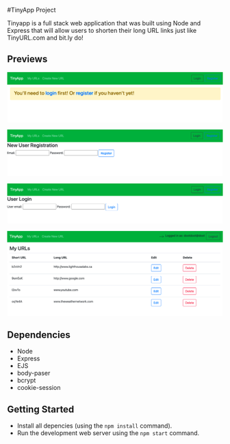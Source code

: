 #TinyApp Project

Tinyapp is a full stack web application that was built using Node and Express that will allow users to shorten their long URL links just like TinyURL.com and bit.ly do!

## Previews

!["Screenshot of URL login page message"](https://github.com/vvynz/tinyapp/blob/master/images/tinyapp_index.png)

!["Screenshot of the registration page"](https://github.com/vvynz/tinyapp/blob/master/images/tinyapp_registration.png)

!["Screenshot of the user login page"](https://github.com/vvynz/tinyapp/blob/master/images/tinyapp_login.png)

!["Screenshot of the user's urls page"](https://github.com/vvynz/tinyapp/blob/master/images/tinyapp_urls.png)

## Dependencies

- Node 
- Express
- EJS
- body-paser
- bcrypt
- cookie-session

## Getting Started

- Install all depencies (using the `npm install` command).
- Run the development web server using the `npm start` command.
